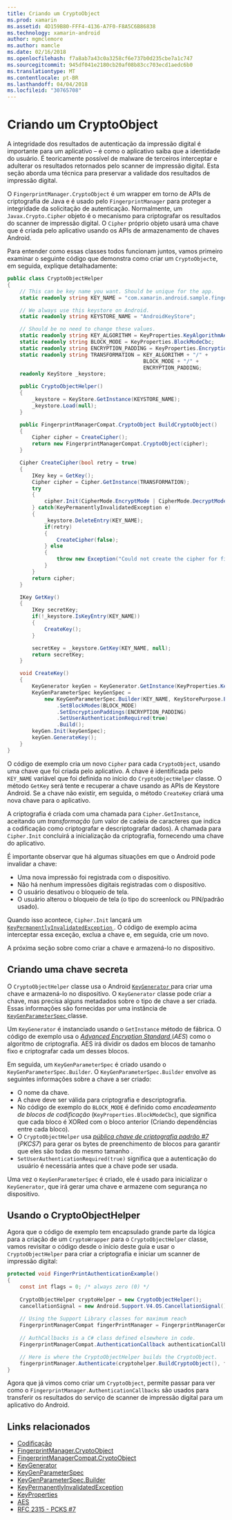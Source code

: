 ```yaml
---
title: Criando um CryptoObject
ms.prod: xamarin
ms.assetid: 4D159B80-FFF4-4136-A7F0-F8A5C6B86838
ms.technology: xamarin-android
author: mgmclemore
ms.author: mamcle
ms.date: 02/16/2018
ms.openlocfilehash: f7a8ab7a43c0a3258cf6e737b0d235cbe7a1c747
ms.sourcegitcommit: 945df041e2180cb20af08b83cc703ecd1aedc6b0
ms.translationtype: MT
ms.contentlocale: pt-BR
ms.lasthandoff: 04/04/2018
ms.locfileid: "30765708"
---
```

# <a name="creating-a-cryptoobject"></a>Criando um CryptoObject

A integridade dos resultados de autenticação da impressão digital é importante para um aplicativo &ndash; é como o aplicativo saiba que a identidade do usuário. É teoricamente possível de malware de terceiros interceptar e adulterar os resultados retornados pelo scanner de impressão digital. Esta seção aborda uma técnica para preservar a validade dos resultados de impressão digital. 

O `FingerprintManager.CryptoObject` é um wrapper em torno de APIs de criptografia de Java e é usado pelo `FingerprintManager` para proteger a integridade da solicitação de autenticação. Normalmente, um `Javax.Crypto.Cipher` objeto é o mecanismo para criptografar os resultados do scanner de impressão digital. O `Cipher` próprio objeto usará uma chave que é criada pelo aplicativo usando os APIs de armazenamento de chaves Android.

Para entender como essas classes todos funcionam juntos, vamos primeiro examinar o seguinte código que demonstra como criar um `CryptoObject`e, em seguida, explique detalhadamente:

```csharp
public class CryptoObjectHelper
{
    // This can be key name you want. Should be unique for the app.
    static readonly string KEY_NAME = "com.xamarin.android.sample.fingerprint_authentication_key";

    // We always use this keystore on Android.
    static readonly string KEYSTORE_NAME = "AndroidKeyStore";

    // Should be no need to change these values.
    static readonly string KEY_ALGORITHM = KeyProperties.KeyAlgorithmAes;
    static readonly string BLOCK_MODE = KeyProperties.BlockModeCbc;
    static readonly string ENCRYPTION_PADDING = KeyProperties.EncryptionPaddingPkcs7;
    static readonly string TRANSFORMATION = KEY_ALGORITHM + "/" +
                                            BLOCK_MODE + "/" +
                                            ENCRYPTION_PADDING;
    readonly KeyStore _keystore;

    public CryptoObjectHelper()
    {
        _keystore = KeyStore.GetInstance(KEYSTORE_NAME);
        _keystore.Load(null);
    }

    public FingerprintManagerCompat.CryptoObject BuildCryptoObject()
    {
        Cipher cipher = CreateCipher();
        return new FingerprintManagerCompat.CryptoObject(cipher);
    }

    Cipher CreateCipher(bool retry = true)
    {
        IKey key = GetKey();
        Cipher cipher = Cipher.GetInstance(TRANSFORMATION);
        try
        {
            cipher.Init(CipherMode.EncryptMode | CipherMode.DecryptMode, key);
        } catch(KeyPermanentlyInvalidatedException e)
        {
            _keystore.DeleteEntry(KEY_NAME);
            if(retry)
            {
                CreateCipher(false);
            } else
            {
                throw new Exception("Could not create the cipher for fingerprint authentication.", e);
            }
        }
        return cipher;
    }

    IKey GetKey()
    {
        IKey secretKey;
        if(!_keystore.IsKeyEntry(KEY_NAME))
        {
            CreateKey();
        }

        secretKey = _keystore.GetKey(KEY_NAME, null);
        return secretKey;
    }

    void CreateKey()
    {
        KeyGenerator keyGen = KeyGenerator.GetInstance(KeyProperties.KeyAlgorithmAes, KEYSTORE_NAME);
        KeyGenParameterSpec keyGenSpec =
            new KeyGenParameterSpec.Builder(KEY_NAME, KeyStorePurpose.Encrypt | KeyStorePurpose.Decrypt)
                .SetBlockModes(BLOCK_MODE)
                .SetEncryptionPaddings(ENCRYPTION_PADDING)
                .SetUserAuthenticationRequired(true)
                .Build();
        keyGen.Init(keyGenSpec);
        keyGen.GenerateKey();
    }
}
```

O código de exemplo cria um novo `Cipher` para cada `CryptoObject`, usando uma chave que foi criada pelo aplicativo. A chave é identificada pelo `KEY_NAME` variável que foi definida no início do `CryptoObjectHelper` classe. O método `GetKey` será tente e recuperar a chave usando as APIs de Keystore Android. Se a chave não existir, em seguida, o método `CreateKey` criará uma nova chave para o aplicativo.

A criptografia é criada com uma chamada para `Cipher.GetInstance`, aceitando um _transformação_ (um valor de cadeia de caracteres que indica a codificação como criptografar e descriptografar dados). A chamada para `Cipher.Init` concluirá a inicialização da criptografia, fornecendo uma chave do aplicativo. 

É importante observar que há algumas situações em que o Android pode invalidar a chave: 

* Uma nova impressão foi registrada com o dispositivo.
* Não há nenhum impressões digitais registradas com o dispositivo.
* O usuário desativou o bloqueio de tela.
* O usuário alterou o bloqueio de tela (o tipo do screenlock ou PIN/padrão usado).

Quando isso acontece, `Cipher.Init` lançará um [ `KeyPermanentlyInvalidatedException` ](http://developer.android.com/reference/android/security/keystore/KeyPermanentlyInvalidatedException.html). O código de exemplo acima interceptar essa exceção, exclua a chave e, em seguida, crie um novo.

A próxima seção sobre como criar a chave e armazená-lo no dispositivo.

## <a name="creating-a-secret-key"></a>Criando uma chave secreta

O `CryptoObjectHelper` classe usa o Android [ `KeyGenerator` ](https://developer.xamarin.com/api/type/Javax.Crypto.KeyGenerator/) para criar uma chave e armazená-lo no dispositivo. O `KeyGenerator` classe pode criar a chave, mas precisa alguns metadados sobre o tipo de chave a ser criada. Essas informações são fornecidas por uma instância de [ `KeyGenParameterSpec` ](http://developer.android.com/reference/android/security/keystore/KeyGenParameterSpec.html) classe. 

Um `KeyGenerator` é instanciado usando o `GetInstance` método de fábrica. O código de exemplo usa o [ _Advanced Encryption Standard_ ](https://en.wikipedia.org/wiki/Advanced_Encryption_Standard) (_AES_) como o algoritmo de criptografia. AES irá dividir os dados em blocos de tamanho fixo e criptografar cada um desses blocos.

Em seguida, um `KeyGenParameterSpec` é criado usando o `KeyGenParameterSpec.Builder`. O `KeyGenParameterSpec.Builder` envolve as seguintes informações sobre a chave a ser criado:

* O nome da chave.
* A chave deve ser válida para criptografia e descriptografia.
* No código de exemplo do `BLOCK_MODE` é definido como _encadeamento de blocos de codificação_ (`KeyProperties.BlockModeCbc`), que significa que cada bloco é XORed com o bloco anterior (Criando dependências entre cada bloco). 
* O `CryptoObjectHelper` usa [ _pública chave de criptografia padrão #7_ ](https://tools.ietf.org/html/rfc2315) (_PKCS7_) para gerar os bytes de preenchimento de blocos para garantir que eles são todas do mesmo tamanho .
* `SetUserAuthenticationRequired(true)` significa que a autenticação do usuário é necessária antes que a chave pode ser usada.

Uma vez o `KeyGenParameterSpec` é criado, ele é usado para inicializar o `KeyGenerator`, que irá gerar uma chave e armazene com segurança no dispositivo. 

## <a name="using-the-cryptoobjecthelper"></a>Usando o CryptoObjectHelper

Agora que o código de exemplo tem encapsulado grande parte da lógica para a criação de um `CryptoWrapper` para o `CryptoObjectHelper` classe, vamos revisitar o código desde o início deste guia e usar o `CryptoObjectHelper` para criar a criptografia e iniciar um scanner de impressão digital: 

```csharp
protected void FingerPrintAuthenticationExample()
{
    const int flags = 0; /* always zero (0) */
    
    CryptoObjectHelper cryptoHelper = new CryptoObjectHelper();
    cancellationSignal = new Android.Support.V4.OS.CancellationSignal();
    
    // Using the Support Library classes for maximum reach
    FingerprintManagerCompat fingerPrintManager = FingerprintManagerCompat.From(this);
    
    // AuthCallbacks is a C# class defined elsewhere in code.
    FingerprintManagerCompat.AuthenticationCallback authenticationCallback = new MyAuthCallbackSample(this);

    // Here is where the CryptoObjectHelper builds the CryptoObject. 
    fingerprintManager.Authenticate(cryptohelper.BuildCryptoObject(), flags, cancellationSignal, authenticationCallback, null);
}
```

Agora que já vimos como criar um `CryptoObject`, permite passar para ver como o `FingerprintManager.AuthenticationCallbacks` são usados para transferir os resultados do serviço de scanner de impressão digital para um aplicativo do Android.



## <a name="related-links"></a>Links relacionados

- [Codificação](https://developer.xamarin.com/api/type/Javax.Crypto.Cipher/)
- [FingerprintManager.CryptoObject](http://developer.android.com/reference/android/hardware/fingerprint/FingerprintManager.CryptoObject.html)
- [FingerprintManagerCompat.CryptoObject](http://developer.android.com/reference/android/support/v4/hardware/fingerprint/FingerprintManagerCompat.CryptoObject.html)
- [KeyGenerator](https://developer.xamarin.com/api/type/Javax.Crypto.KeyGenerator/)
- [KeyGenParameterSpec](http://developer.android.com/reference/android/security/keystore/KeyGenParameterSpec.html)
- [KeyGenParameterSpec.Builder](http://developer.android.com/reference/android/security/keystore/KeyGenParameterSpec.Builder.html)
- [KeyPermanentlyInvalidatedException](http://developer.android.com/reference/android/security/keystore/KeyPermanentlyInvalidatedException.html)
- [KeyProperties](http://developer.android.com/reference/android/security/keystore/KeyProperties.html)
- [AES](https://en.wikipedia.org/wiki/Advanced_Encryption_Standard)
- [RFC 2315 - PCKS #7](https://tools.ietf.org/html/rfc2315)
